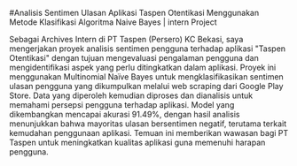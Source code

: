 #Analisis Sentimen Ulasan Aplikasi Taspen Otentikasi Menggunakan Metode Klasifikasi Algoritma Naive Bayes | intern Project

Sebagai Archives Intern di PT Taspen (Persero) KC Bekasi, saya mengerjakan proyek analisis sentimen pengguna terhadap aplikasi "Taspen Otentikasi" dengan tujuan mengevaluasi pengalaman pengguna dan mengidentifikasi aspek yang perlu ditingkatkan dalam aplikasi. Proyek ini menggunakan Multinomial Naïve Bayes untuk mengklasifikasikan sentimen ulasan pengguna yang dikumpulkan melalui web scraping dari Google Play Store. Data yang diperoleh kemudian diproses dan dianalisis untuk memahami persepsi pengguna terhadap aplikasi. Model yang dikembangkan mencapai akurasi 91.49%, dengan hasil analisis menunjukkan bahwa mayoritas ulasan bersentimen negatif, terutama terkait kemudahan penggunaan aplikasi. Temuan ini memberikan wawasan bagi PT Taspen untuk meningkatkan kualitas aplikasi guna memenuhi harapan pengguna.
